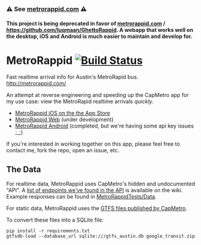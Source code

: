 ### :warning: See [metrorappid.com](http://metrorappid.com) :warning:

#### This project is being deprecated in favor of [metrorappid.com](http://metrorappid.com) / https://github.com/luqmaan/GhettoRappid. A webapp that works well on the desktop, iOS and Android is much easier to maintain and develop for.



MetroRappid [![Build Status](https://travis-ci.org/luqmaan/MetroRappid-iOS.svg?branch=dev)](https://travis-ci.org/luqmaan/MetroRappid-iOS)
==

Fast realtime arrival info for Austin's MetroRapid bus. http://metrorappid.com/

An attempt at reverse engineering and speeding up the CapMetro app for my use case: view the MetroRapid realtime arrivals *quickly*.

- [MetroRappid iOS on the the App Store](https://itunes.apple.com/us/app/metrorappid/id827603682?ls=1&mt=8)
- [MetroRappid Web](https://github.com/luqmaan/GhettoRappid) (under development)
- [MetroRappid Android](https://github.com/sethgho/MetroRappidAndroid) (completed, but we're having some api key issues ;_;)

If you're interested in working together on this app, please feel free to contact me, fork the repo, open an issue, etc.


The Data
--

For realtime data, MetroRappid uses CapMetro's hidden and undocumented "API". A [list of endpoints we've found in the API](https://github.com/luqmaan/MetroRappid/wiki/The-CapMetro-API) is available on the wiki. Example responses can be found in [MetroRappidTests/Data](https://github.com/luqmaan/MetroRappid/tree/dev/MetroRappidTests/Data).

For static data, MetroRappid uses the [GTFS files published by CapMetro](http://www.capmetro.org/gisdata/google_transit.zip).

To convert these files into a SQLite file:

```
pip install -r requirements.txt
gtfsdb-load --database_url sqlite:///gtfs_austin.db google_transit.zip
```


